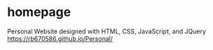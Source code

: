 # homepage
Personal Website designed with HTML, CSS, JavaScript, and JQuery
https://rb670586.github.io/Personal/
